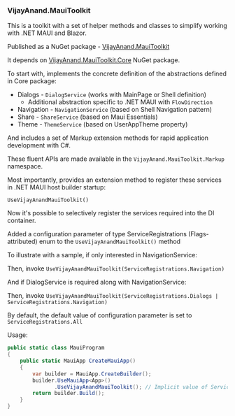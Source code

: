 ### VijayAnand.MauiToolkit

This is a toolkit with a set of helper methods and classes to simplify working with .NET MAUI and Blazor.

Published as a NuGet package - [VijayAnand.MauiToolkit](https://www.nuget.org/packages/VijayAnand.MauiToolkit/)

It depends on [VijayAnand.MauiToolkit.Core](https://www.nuget.org/packages/VijayAnand.MauiToolkit.Core/) NuGet package.

To start with, implements the concrete definition of the abstractions defined in Core package:

* Dialogs - `DialogService` (works with MainPage or Shell definition)
  - Additional abstraction specific to .NET MAUI with `FlowDirection`
* Navigation - `NavigationService` (based on Shell Navigation pattern)
* Share - `ShareService` (based on Maui Essentials)
* Theme - `ThemeService` (based on UserAppTheme property)

And includes a set of Markup extension methods for rapid application development with C#.

These fluent APIs are made available in the `VijayAnand.MauiToolkit.Markup` namespace.

Most importantly, provides an extension method to register these services in .NET MAUI host builder startup:

`UseVijayAnandMauiToolkit()`

Now it's possible to selectively register the services required into the DI container.

Added a configuration parameter of type ServiceRegistrations (Flags-attributed) enum to the `UseVijayAnandMauiToolkit()` method

To illustrate with a sample, if only interested in NavigationService:

Then, invoke `UseVijayAnandMauiToolkit(ServiceRegistrations.Navigation)`

And if DialogService is required along with NavigationService:

Then, invoke `UseVijayAnandMauiToolkit(ServiceRegistrations.Dialogs | ServiceRegistrations.Navigation)`

By default, the default value of configuration parameter is set to `ServiceRegistrations.All`

Usage:

```cs
public static class MauiProgram
{
    public static MauiApp CreateMauiApp()
    {
        var builder = MauiApp.CreateBuilder();
        builder.UseMauiApp<App>()
               .UseVijayAnandMauiToolkit(); // Implicit value of ServiceRegistrations.All passed as configuration parameter
        return builder.Build();
    }
}
```
